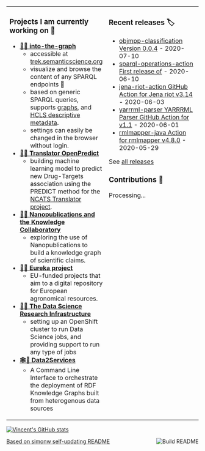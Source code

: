 <table><tr><td valign="top" width="50%">

### Projects I am currently working on 📂
* [**🧭🌐 into-the-graph**](https://github.com/MaastrichtU-IDS/into-the-graph)
  * accessible at [trek.semanticscience.org](https://trek.semanticscience.org)
  * visualize and browse the content of any SPARQL endpoints 🧞
  * based on generic SPARQL queries, supports [graphs](https://www.w3.org/TR/sparql11-query/#unnamedGraph), and [HCLS descriptive metadata](https://www.w3.org/TR/hcls-dataset/).
  * settings can easily be changed in the browser without login.
* [**🔮🐍 Translator OpenPredict**](https://maastrichtu-ids.github.io/translator-openpredict/)    
  * building machine learning model to predict new Drug-Targets association using the PREDICT method for the [NCATS Translator project](https://ncats.nih.gov/translator).
* [**🔬📢 Nanopublications and the Knowledge Collaboratory**](http://nanopub.org/wordpress/)
  * exploring the use of Nanopublications to build a knowledge graph of scientific claims.
* [**🚜🌾 Eureka project**](https://h2020eureka.eu/about) 
  * EU-funded projects that aim to a digital repository for European agronomical resources.
* **[🐳🔭 The Data Science Research Infrastructure](https://maastrichtu-ids.github.io/dsri-documentation/)**
  * setting up an OpenShift cluster to run Data Science jobs, and providing support to run any type of jobs
* **[🕸️🐳 Data2Services](https://d2s.semanticscience.org)**
  * A Command Line Interface to orchestrate the deployment of RDF Knowledge Graphs built from heterogenous data sources

</td><td valign="top" width="50%">

### Recent releases 🏷️
<!-- recent_releases starts -->
* [objmpp-classification Version 0.0.4](https://github.com/JEmonet67/objmpp-classification/releases/tag/0.0.4) - 2020-07-10
* [sparql-operations-action First release of](https://github.com/vemonet/sparql-operations-action/releases/tag/v1) - 2020-06-10
* [jena-riot-action GitHub Action for Jena riot v3.14](https://github.com/vemonet/jena-riot-action/releases/tag/v3.14) - 2020-06-03
* [yarrrml-parser YARRRML Parser GitHub Action for v1.1](https://github.com/vemonet/yarrrml-parser/releases/tag/v1.1) - 2020-06-01
* [rmlmapper-java Action for rmlmapper v4.8.0](https://github.com/vemonet/rmlmapper-java/releases/tag/v4.8) - 2020-05-29
<!-- recent_releases ends -->
See [all releases](https://github.com/vemonet/vemonet/blob/master/releases.md)

### Contributions 🧞
<!-- contributions starts -->
Processing...
<!-- contributions ends -->

</td></tr></table>

[![Vincent's GitHub stats](https://github-readme-stats.vercel.app/api?username=vemonet&show_icons=true)](https://github.com/anuraghazra/github-readme-stats)

<a href="https://github.com/vemonet/vemonet/actions"><img src="https://github.com/vemonet/vemonet/workflows/Build%20README/badge.svg" align="right" alt="Build README"></a> <a href="https://simonwillison.net/2020/Jul/10/self-updating-profile-readme/">Based on simonw self-updating README</a>


<!--
Personal stats API (not working):
[![Vincent's GitHub stats](https://github-readme-stats-sage.vercel.app/api?username=vemonet&show_icons=true)](https://github.com/anuraghazra/github-readme-stats)

Create table:
<table><tr><td valign="top">
1st column
</td><td valign="top">
2nd column
</td></tr></table>

**vemonet/vemonet** is a ✨ _special_ ✨ repository because its `README.md` (this file) appears on your GitHub profile.

Here are some ideas to get you started:

- 🔭 I’m currently working on ...
- 🌱 I’m currently learning ...
- 👯 I’m looking to collaborate on ...
- 🤔 I’m looking for help with ...
- 💬 Ask me about ...
- 📫 How to reach me: ...
- 😄 Pronouns: ...
- ⚡ Fun fact: ...
-->
